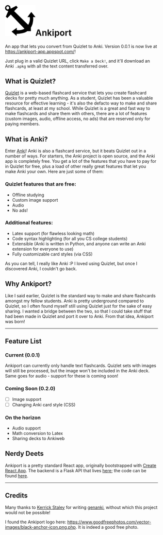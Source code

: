 <h1><a href="https://ankiport-app.appspot.com/"><img src="./public/res/aplogo.png" alt="drawing" width="100"/></a>Ankiport</h1>

An app that lets you convert from Quizlet to Anki. Version 0.0.1 is now live at https://ankiport-app.appspot.com/! 

Just plug in a valid Quizlet URL, click `Make a Deck!`, and it'll download an Anki `.apkg` with all the text content transferred over.

## What is Quizlet?

[Quizlet](quizlet.com) is a web-based flashcard service that lets you create flashcard decks for pretty much anything. As a student, Quizlet has been a valuable resource for effective learning - it's also the defacto way to make and share flashcards, at least at my school. While Quizlet is a great and fast way to make flashcards and share them with others, there are a lot of features (custom images, audio, offline access, no ads) that are reserved only for paying members.

## What is Anki?

Enter [Anki](https://apps.ankiweb.net/)! Anki is also a flashcard service, but it beats Quizlet out in a number of ways. For starters, the Anki project is open source, and the Anki app is completely free. You get a lot of the features that you have to pay for in Quizlet for free, plus a load of other really great features that let you make Anki your own. Here are just some of them:

### Quizlet features that are free:

- Offline studying
- Custom image support
- Audio
- No ads!

### Additional features:

- Latex support (for flawless looking math)
- Code syntax highlighting (for all you CS college students)
- Extensible (Anki is written in Python, and anyone can write an Anki extension for everyone to use)
- Fully customizable card styles (via CSS)

As you can tell, I really like Anki :P I loved using Quizlet, but once I discovered Anki, I couldn't go back.

## Why Ankiport?

Like I said earlier, Quizlet is the standard way to make and share flashcards amongst my fellow students. Anki is pretty underground compared to Quizlet, so I often found myself still using Quizlet just for the sake of easy sharing. I wanted a bridge between the two, so that I could take stuff that had been made in Quizlet and port it over to Anki. From that idea, Ankiport was born!

---

## Feature List

### Current (0.0.1)

Ankiport can currently only handle text flashcards. Quizlet sets with images will still be processed, but the image won't be included in the Anki deck. Same goes for audio - support for these is coming soon!

### Coming Soon (0.2.0)

- [ ] Image support
- [ ] Changing Anki card style (CSS)

### On the horizon

- Audio support
- Math conversion to Latex
- Sharing decks to Ankiweb

## Nerdy Deets

Ankiport is a pretty standard React app, originally bootstrapped with [Create React App](https://github.com/facebookincubator/create-react-app).
The backend is a Flask API that lives [here](https://ankiport-api.appspot.com/); the code can be found [here](https://github.com/jahzielv/ankiport-api).

---

## Credits

Many thanks to [Kerrick Staley](https://github.com/kerrickstaley) for writing [genanki](https://github.com/kerrickstaley/genanki), without which this project would not be possible!

I found the Ankiport logo here: https://www.goodfreephotos.com/vector-images/black-anchor-icon.png.php. It is indeed a good free photo.